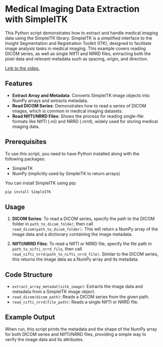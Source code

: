 # Medical Imaging Data Extraction with SimpleITK

This Python script demonstrates how to extract and handle medical imaging data using the SimpleITK library. SimpleITK is a simplified interface to the Insight Segmentation and Registration Toolkit (ITK), designed to facilitate image analysis tasks in medical imaging. This example covers reading DICOM series, as well as single NIfTI and NRRD files, extracting both the pixel data and relevant metadata such as spacing, origin, and direction.

[Link to the video.](https://youtu.be/-Tcnoak4hP0?si=YyQtrJ02jwuVDpHg)

## Features

- **Extract Array and Metadata**: Converts SimpleITK image objects into NumPy arrays and extracts metadata.
- **Read DICOM Series**: Demonstrates how to read a series of DICOM images, which is common in medical imaging datasets.
- **Read NIfTI/NRRD Files**: Shows the process for reading single-file formats like NIfTI (.nii) and NRRD (.nrrd), widely used for storing medical imaging data.

## Prerequisites

To use this script, you need to have Python installed along with the following packages:
- SimpleITK
- NumPy (implicitly used by SimpleITK to return arrays)

You can install SimpleITK using pip:

```bash
pip install SimpleITK
```

## Usage
1. **DICOM Series**: To read a DICOM series, specify the path to the DICOM folder in `path_to_dicom_folder`, then call `read_dicom(path_to_dicom_folder)`. This will return a NumPy array of the image data and a dictionary containing the image metadata.

2. **NIfTI/NRRD Files**: To read a NIfTI or NRRD file, specify the file path in `path_to_nifti_nrrd_file`, then call `read_nifti_nrrd(path_to_nifti_nrrd_file)`. Similar to the DICOM series, this returns the image data as a NumPy array and its metadata.

## Code Structure
- `extract_array_metadat(sitk_image)`: Extracts the image data and metadata from a SimpleITK image object.
- `read_dicom(dicom_path)`: Reads a DICOM series from the given path.
- `read_nifti_nrrd(file_path)`: Reads a single NIfTI or NRRD file.

## Example Output
When run, this script prints the metadata and the shape of the NumPy array for both DICOM series and NIfTI/NRRD files, providing a simple way to verify the image data and its attributes.